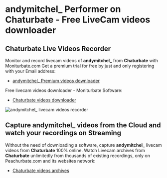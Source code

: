 # andymitchel_ Performer on Chaturbate - Free LiveCam videos downloader

## Chaturbate Live Videos Recorder

Monitor and record livecam videos of **andymitchel_** from **Chaturbate** with Moniturbate.com
Get a premium trial for free by just and only registering with your Email address:
* [andymitchel_ Premium videos downloader](https://moniturbate.com/request-demo-licence-key.html)

Free livecam videos downloader - Moniturbate Software:
* [Chaturbate videos downloader](https://moniturbate.com/moniturbate-download-software.html)

![andymitchel_ livecam videos recorder](https://peachurnet.com/templates/moniturbate-software.png)


## Capture andymitchel_ videos from the Cloud and watch your recordings on Streaming

Without the need of downloading a software, capture **andymitchel_** livecam videos from **Chaturbate** 100% online.
Watch Livecam archives from **Chaturbate** unlimitedly from thousands of existing recordings, only on Peachurbate.com and its websites network:
* [Chaturbate videos archives](https://peachurnet.com/)